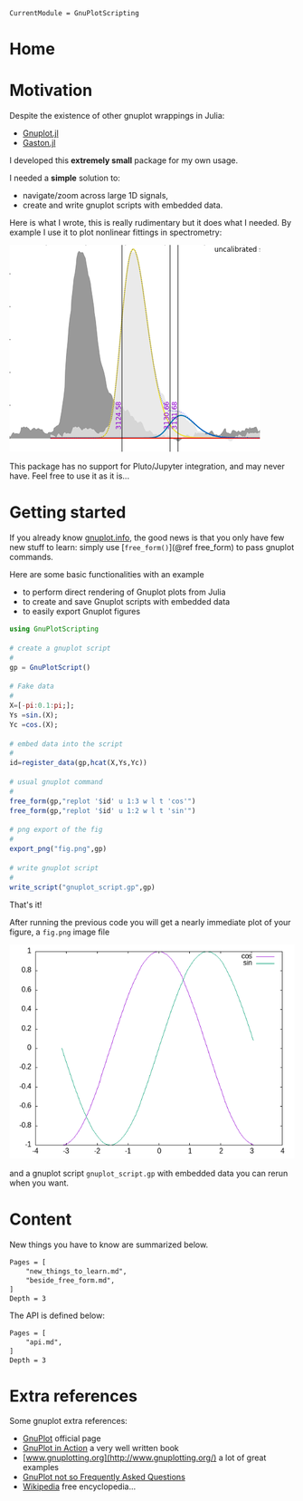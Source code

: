 ```@meta
CurrentModule = GnuPlotScripting
```

# Home

# Motivation

Despite the existence of other gnuplot wrappings in Julia:
- [Gnuplot.jl](https://github.com/gcalderone/Gnuplot.jl)
- [Gaston.jl](https://github.com/mbaz/Gaston.jl)

I developed this **extremely small** package for my own usage.

I needed a **simple** solution to:
- navigate/zoom across large 1D signals,
- create and write gnuplot scripts with embedded data.

Here is what I wrote, this is really rudimentary but it does what I
needed. By example I use it to plot nonlinear fittings in
spectrometry:

![demo](./figures/demo.png)


This package has no support for Pluto/Jupyter integration, and may
never have. Feel free to use it as it is...

# Getting started 

If you already know [gnuplot.info](http://www.gnuplot.info/), the good
news is that you only have few new stuff to learn: simply use
[`free_form()`](@ref free_form) to pass gnuplot commands.

Here are some basic functionalities with an example 

- to perform direct rendering of Gnuplot plots from Julia
- to create and save Gnuplot scripts with embedded data
- to easily export Gnuplot figures


```julia
using GnuPlotScripting

# create a gnuplot script
#
gp = GnuPlotScript()

# Fake data
#
X=[-pi:0.1:pi;];
Ys =sin.(X);
Yc =cos.(X);

# embed data into the script
#
id=register_data(gp,hcat(X,Ys,Yc))

# usual gnuplot command
#
free_form(gp,"replot '$id' u 1:3 w l t 'cos'")
free_form(gp,"replot '$id' u 1:2 w l t 'sin'")

# png export of the fig
#
export_png("fig.png",gp)

# write gnuplot script
#
write_script("gnuplot_script.gp",gp)
```

That's it! 

After running the previous code you will get a nearly immediate plot
of your figure, a `fig.png` image file

![script_1](./figures/trig.png)

and a gnuplot script `gnuplot_script.gp` with embedded data you can
rerun when you want.

# Content

New things you have to know are summarized below.

```@contents
Pages = [
    "new_things_to_learn.md",
	"beside_free_form.md",
]
Depth = 3
```

The API is defined below:

```@contents
Pages = [
    "api.md",
]
Depth = 3
```

# Extra references

Some gnuplot extra references:

- [GnuPlot](http://www.gnuplot.info/) official page
- [GnuPlot in Action](https://www.manning.com/books/gnuplot-in-action-second-edition) a very well written book 
- [www.gnuplotting.org](http://www.gnuplotting.org/) a lot of great examples
- [GnuPlot not so Frequently Asked Questions](http://folk.uio.no/inf3330/scripting/doc/gnuplot/Kawano/index-e.html) 
- [Wikipedia](https://en.wikipedia.org/wiki/Gnuplot) free encyclopedia...



